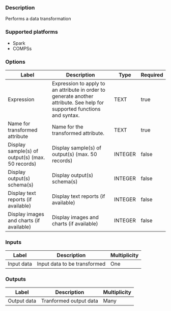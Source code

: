###  Description
Performs a data transformation

###  Supported platforms
* Spark
* COMPSs

###  Options
| Label | Description | Type | Required |
|---|---|---|---|
| Expression | Expression to apply to an attribute in order to generate another attribute. See help for supported functions and syntax. | TEXT | true |
| Name for transformed attribute | Name for the transformed attribute. | TEXT | true |
| Display sample(s) of output(s) (max. 50 records) | Display sample(s) of output(s) (max. 50 records) | INTEGER | false |
| Display output(s) schema(s) | Display output(s) schema(s) | INTEGER | false |
| Display text reports (if available) | Display text reports (if available) | INTEGER | false |
| Display images and charts (if available) | Display images and charts (if available) | INTEGER | false |

###  Inputs
| Label | Description | Multiplicity |
|---|---|---|
| Input data | Input data to be transformed | One |

###  Outputs
| Label | Description | Multiplicity |
|---|---|---|
| Output data | Tranformed output data | Many |
